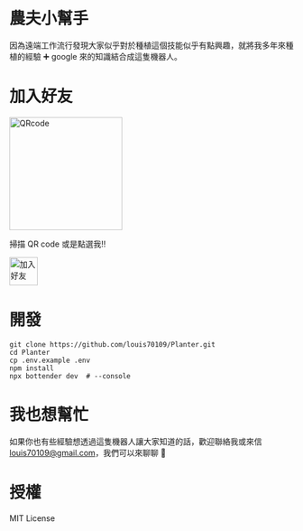 # 農夫小幫手

因為遠端工作流行發現大家似乎對於種植這個技能似乎有點興趣，就將我多年來種植的經驗 ➕ google 來的知識結合成這隻機器人。

# 加入好友

<img height="200" border="0" alt="QRcode" src="https://i.imgur.com/aDganI9.png">

掃描 QR code 或是點選我!!

<a href="https://line.me/R/ti/p/%40653fdnks"><img height="50" border="0" alt="加入好友" src="https://scdn.line-apps.com/n/line_add_friends/btn/zh-Hant.png"></a>

# 開發

```
git clone https://github.com/louis70109/Planter.git
cd Planter
cp .env.example .env
npm install
npx bottender dev  # --console
```

# 我也想幫忙

如果你也有些經驗想透過這隻機器人讓大家知道的話，歡迎聯絡我或來信 louis70109@gmail.com，我們可以來聊聊 🙂

# 授權

MIT License